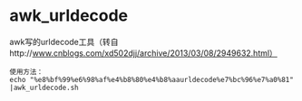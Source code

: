 # awk_urldecode
awk写的urldecode工具（转自http://www.cnblogs.com/xd502djj/archive/2013/03/08/2949632.html）
```
使用方法：
echo "%e8%bf%99%e6%98%af%e4%b8%80%e4%b8%aaurldecode%e7%bc%96%e7%a0%81" |awk_urldecode.sh
```
